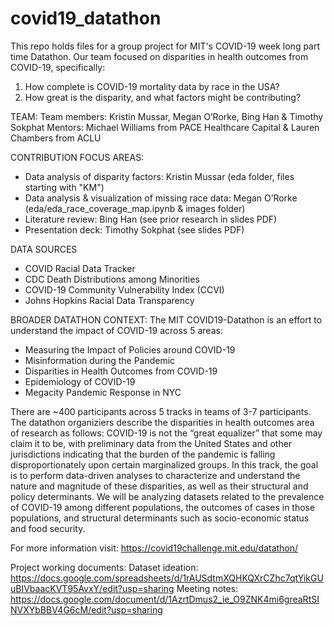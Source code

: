 # covid19_datathon
This repo holds files for a group project for MIT's COVID-19 week long part time Datathon. Our team focused on disparities in health outcomes from COVID-19, specifically: 
1. How complete is COVID-19 mortality data by race in the USA?
2. How great is the disparity, and what factors might be contributing?

TEAM:
Team members: Kristin Mussar, Megan O’Rorke, Bing Han & Timothy Sokphat
Mentors: Michael Williams from PACE Healthcare Capital & Lauren Chambers from ACLU

CONTRIBUTION FOCUS AREAS:
* Data analysis of disparity factors: Kristin Mussar (eda folder, files starting with "KM") 
* Data analysis & visualization of missing race data: Megan O’Rorke (eda/eda_race_coverage_map.ipynb & images folder)
* Literature review: Bing Han (see prior research in slides PDF)
* Presentation deck: Timothy Sokphat (see slides PDF)

DATA SOURCES
* COVID Racial Data Tracker
* CDC Death Distributions among Minorities
* COVID-19 Community Vulnerability Index (CCVI)
* Johns Hopkins Racial Data Transparency

BROADER DATATHON CONTEXT:
The MIT COVID19-Datathon is an effort to understand the impact of COVID-19 across 5 areas: 
* Measuring the Impact of Policies around COVID-19
* Misinformation during the Pandemic
* Disparities in Health Outcomes from COVID-19
* Epidemiology of COVID-19
* Megacity Pandemic Response in NYC 

There are ~400 participants across 5 tracks in teams of 3-7 participants. The datathon organiziers describe the disparities in health outcomes area of research as follows: COVID-19 is not the “great equalizer” that some may claim it to be, with preliminary data from the United States and other jurisdictions indicating that the burden of the pandemic is falling disproportionately upon certain marginalized groups. In this track, the goal is to perform data-driven analyses to characterize and understand the nature and magnitude of these disparities, as well as their structural and policy determinants. We will be analyzing datasets related to the prevalence of COVID-19 among different populations, the outcomes of cases in those populations, and structural determinants such as socio-economic status and food security.

For more information visit:
https://covid19challenge.mit.edu/datathon/

Project working documents: 
Dataset ideation: https://docs.google.com/spreadsheets/d/1rAUSdtmXQHKQXrCZhc7qtYikGUuBIVbaacKVT95AvxY/edit?usp=sharing
Meeting notes: https://docs.google.com/document/d/1AzrtDmus2_ie_O9ZNK4mi6greaRtSINVXYbBBV4G6cM/edit?usp=sharing

